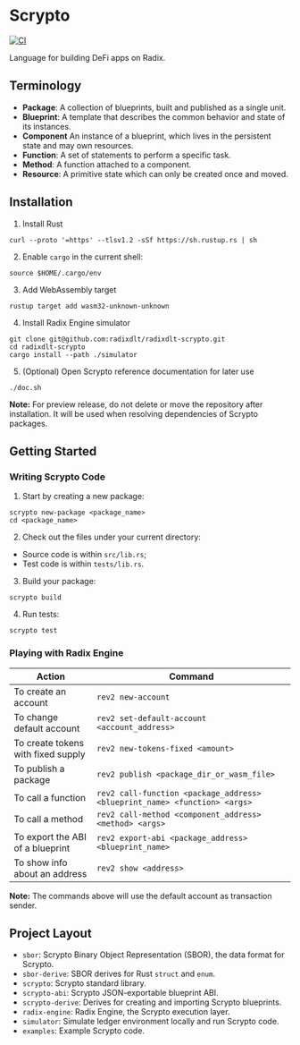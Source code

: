 # Scrypto

[![CI](https://github.com/radixdlt/radixdlt-scrypto/actions/workflows/ci.yml/badge.svg)](https://github.com/radixdlt/radixdlt-scrypto/actions/workflows/ci.yml)

Language for building DeFi apps on Radix.

## Terminology

- **Package**: A collection of blueprints, built and published as a single unit.
- **Blueprint**: A template that describes the common behavior and state of its instances.
- **Component** An instance of a blueprint, which lives in the persistent state and may own resources.
- **Function**: A set of statements to perform a specific task.
- **Method**: A function attached to a component.
- **Resource**: A primitive state which can only be created once and moved.

## Installation

1. Install Rust
```
curl --proto '=https' --tlsv1.2 -sSf https://sh.rustup.rs | sh
```
2. Enable `cargo` in the current shell:
```
source $HOME/.cargo/env
```
3. Add WebAssembly target
```
rustup target add wasm32-unknown-unknown
```
4. Install Radix Engine simulator
```
git clone git@github.com:radixdlt/radixdlt-scrypto.git
cd radixdlt-scrypto
cargo install --path ./simulator
```
5. (Optional) Open Scrypto reference documentation for later use
```
./doc.sh
```

**Note:** For preview release, do not delete or move the repository after installation. It will be used when resolving dependencies of Scrypto packages.

## Getting Started

### Writing Scrypto Code

1. Start by creating a new package:
```
scrypto new-package <package_name>
cd <package_name>
```
2. Check out the files under your current directory:
  - Source code is within `src/lib.rs`;
  - Test code is within `tests/lib.rs`.
3. Build your package:
```
scrypto build
```
4. Run tests:
```
scrypto test
```

### Playing with Radix Engine

| Action | Command |
|---|---|
| To create an account | ``` rev2 new-account ``` |
| To change default account | ``` rev2 set-default-account <account_address> ``` |
| To create tokens with fixed supply | ``` rev2 new-tokens-fixed <amount> ``` |
| To publish a package | ``` rev2 publish <package_dir_or_wasm_file> ``` |
| To call a function | ``` rev2 call-function <package_address> <blueprint_name> <function> <args> ``` |
| To call a method | ``` rev2 call-method <component_address> <method> <args> ``` |
| To export the ABI of a blueprint | ``` rev2 export-abi <package_address> <blueprint_name> ``` |
| To show info about an address | ``` rev2 show <address> ``` |

**Note:** The commands above will use the default account as transaction sender.

## Project Layout

- `sbor`: Scrypto Binary Object Representation (SBOR), the data format for Scrypto.
- `sbor-derive`: SBOR derives for Rust `struct` and `enum`.
- `scrypto`: Scrypto standard library.
- `scrypto-abi`: Scrypto JSON-exportable blueprint ABI.
- `scrypto-derive`: Derives for creating and importing Scrypto blueprints.
- `radix-engine`: Radix Engine, the Scrypto execution layer.
- `simulator`: Simulate ledger environment locally and run Scrypto code.
- `examples`: Example Scrypto code.
